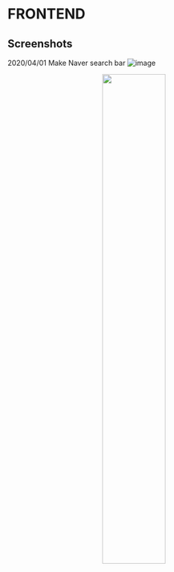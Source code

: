 # FRONTEND

Screenshots
---
2020/04/01 Make Naver search bar
![image](https://user-images.githubusercontent.com/59616862/78132746-40b88500-7458-11ea-929a-178b792a7ecf.png)

<p align="center">
<img src="https://user-images.githubusercontent.com/59616862/78134728-89be0880-745b-11ea-8a62-f7a1b8351203.png" width="50%">
</p>
